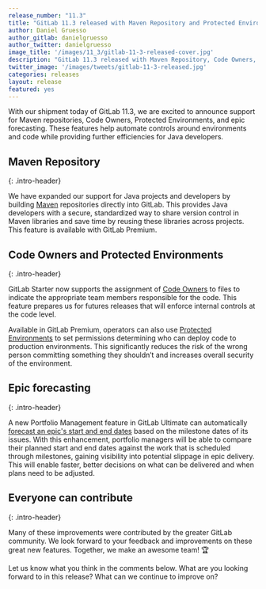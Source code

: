 ```yaml
---
release_number: "11.3"
title: "GitLab 11.3 released with Maven Repository and Protected Environments"
author: Daniel Gruesso
author_gitlab: danielgruesso
author_twitter: danielgruesso
image_title: '/images/11_3/gitlab-11-3-released-cover.jpg'
description: "GitLab 11.3 released with Maven Repository, Code Owners, Protected Environments, Epic Forecasting, and much more!"
twitter_image: '/images/tweets/gitlab-11-3-released.jpg'
categories: releases
layout: release
featured: yes
---
```


With our shipment today of GitLab 11.3, we are excited to announce
support for Maven repositories, Code Owners, Protected Environments, and epic forecasting. These features help
automate controls around environments and code while providing further efficiencies for
Java developers.

## Maven Repository
{: .intro-header}

We have expanded our support for Java projects and developers by
building [Maven](#maven-repository) repositories directly into GitLab.
This provides Java developers with a secure, standardized way to share
version control in Maven libraries and save time by reusing
these libraries across projects. This feature is available with GitLab Premium.

## Code Owners and Protected Environments
{: .intro-header}

GitLab Starter now supports the assignment of [Code Owners](#code-owners) to files
to indicate the appropriate team members responsible for the code. This feature prepares us for futures releases that will enforce
internal controls at the code level.

Available in GitLab Premium, operators can also use [Protected Environments](#protected-environments)
to set permissions determining who can deploy code to production environments.
This significantly reduces the risk of the wrong person committing something they
shouldn’t and increases overall security of the environment.

## Epic forecasting
{: .intro-header}

A new Portfolio Management feature in GitLab Ultimate can automatically
[forecast an epic's start and end dates](#epic-forecasting-with-integrated-milestone-dates)
based on the milestone dates of its issues. With this enhancement,
portfolio managers will be able to compare their planned start and end dates against
the work that is scheduled through milestones, gaining visibility into potential
slippage in epic delivery. This will enable faster, better decisions on what can be
delivered and when plans need to be adjusted.

## Everyone can contribute
{: .intro-header}

Many of these improvements were contributed by the greater GitLab community.
We look forward to your feedback and improvements on these great new features.
Together, we make an awesome team! 🏆

Let us know what you think in the comments below. What are you looking
forward to in this release? What can we continue to improve on?
